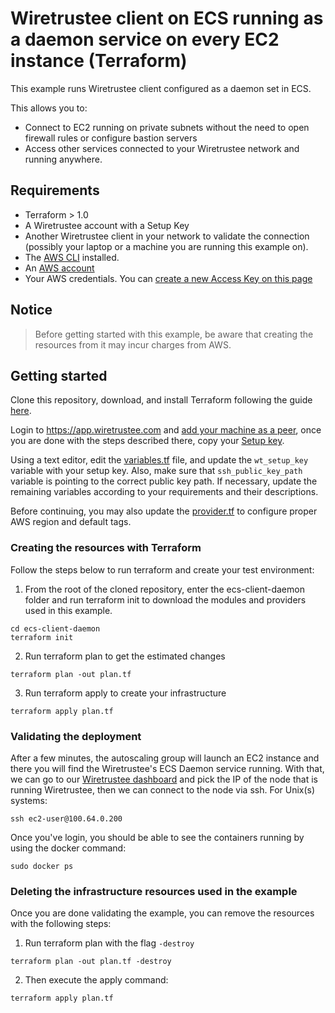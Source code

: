 # Wiretrustee client on ECS running as a daemon service on every EC2 instance (Terraform)
This example runs Wiretrustee client configured as a daemon set in ECS. 

This allows you to:

* Connect to EC2 running on private subnets without the need to open firewall rules or configure bastion servers
* Access other services connected to your Wiretrustee network and running anywhere.

## Requirements
* Terraform > 1.0
* A Wiretrustee account with a Setup Key
* Another Wiretrustee client in your network to validate the connection (possibly your laptop or a machine you are running this example on).
* The [AWS CLI](https://docs.aws.amazon.com/cli/latest/userguide/install-cliv2.html) installed.
* An [AWS account](https://aws.amazon.com/free/)
* Your AWS credentials. You can [create a new Access Key on this page](https://console.aws.amazon.com/iam/home?#/security_credentials)
## Notice
> Before getting started with this example, be aware that creating the resources from it may incur charges from AWS.

## Getting started

Clone this repository, download, and install Terraform following the guide [here](https://learn.hashicorp.com/tutorials/terraform/install-cli?in=terraform/aws-get-started).

Login to https://app.wiretrustee.com and [add your machine as a peer](https://app.wiretrustee.com/add-peer), once you are done with the steps described there, copy your [Setup key](https://app.wiretrustee.com/setup-keys).

Using a text editor, edit the [variables.tf](variables.tf) file, and update the `wt_setup_key` variable with your setup key. Also, make sure that `ssh_public_key_path` variable is pointing to the correct public key path. If necessary, update the remaining variables according to your requirements and their descriptions.

Before continuing, you may also update the [provider.tf](provider.tf) to configure proper AWS region and default tags.

### Creating the resources with Terraform
Follow the steps below to run terraform and create your test environment:

1. From the root of the cloned repository, enter the ecs-client-daemon folder and run terraform init to download the modules and providers used in this example.
```shell
cd ecs-client-daemon
terraform init
```
2. Run terraform plan to get the estimated changes
```shell
terraform plan -out plan.tf
```
3. Run terraform apply to create your infrastructure
```shell
terraform apply plan.tf
``` 

### Validating the deployment
After a few minutes, the autoscaling group will launch an EC2 instance and there you will find the Wiretrustee's ECS Daemon service running. With that, we can go to our [Wiretrustee dashboard](https://app.wiretrustee.com) and pick the IP of the node that is running Wiretrustee, then we can connect to the node via ssh. For Unix(s) systems:
```shell
ssh ec2-user@100.64.0.200
``` 
Once you've login, you should be able to see the containers running by using the docker command:
```shell
sudo docker ps
```

### Deleting the infrastructure resources used in the example
Once you are done validating the example, you can remove the resources with the following steps:
1. Run terraform plan with the flag `-destroy`
```shell
terraform plan -out plan.tf -destroy
```
2. Then execute the apply command:
```shell
terraform apply plan.tf
```
